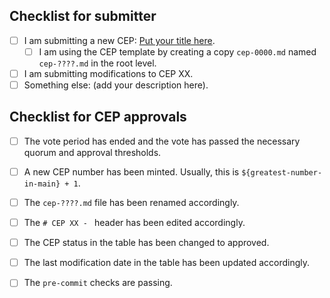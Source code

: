 ## Checklist for submitter

- [ ] I am submitting a new CEP: [Put your title here](#link-to-markdown-preview-in-branch).
  - [ ] I am using the CEP template by creating a copy `cep-0000.md` named `cep-????.md` in the root level.
- [ ] I am submitting modifications to CEP XX. <!-- reflect CEP number here -->
- [ ] Something else: (add your description here).

<!-- delete section below if this is not a new CEP -->
## Checklist for CEP approvals

- [ ] The vote period has ended and the vote has passed the necessary quorum and approval thresholds.
- [ ] A new CEP number has been minted. Usually, this is `${greatest-number-in-main} + 1`.
- [ ] The `cep-????.md` file has been renamed accordingly.
- [ ] The `# CEP XX - ` header has been edited accordingly.
- [ ] The CEP status in the table has been changed to approved.
- [ ] The last modification date in the table has been updated accordingly.
- [ ] The `pre-commit` checks are passing.


<!-- Just as a reminder, everyone in all conda org spaces (including PRs)
     must follow the Conda Org Code of Conduct (link below).

     Finally, once again, thanks for your time and effort. If you have any
     feedback in regards to your experience contributing here, please
     let us know!

     Helpful links:
       - Conda Org COC: https://github.com/conda/governance/blob/main/CODE_OF_CONDUCT.md
-->
